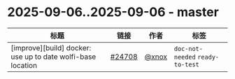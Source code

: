 # 2025-09-06..2025-09-06 - master
| 标题 | 链接 | 作者 | 标签 |
| - | :--: | :--: | - |
| [improve][build] docker: use up to date wolfi-base location | [#24708](https://github.com/apache/pulsar/pull/24708) | [@xnox](https://github.com/xnox) | `doc-not-needed` `ready-to-test`  | 
